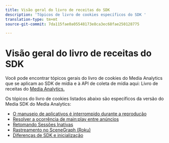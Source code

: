 ```yaml
---
title: Visão geral do livro de receitas do SDK
description: 'Tópicos de livro de cookies específicos do SDK '
translation-type: tm+mt
source-git-commit: 7da115fae0a05548173e8ca3ec68fae250128775

---
```



# Visão geral do livro de receitas do SDK

Você pode encontrar tópicos gerais do livro de cookies do Media Analytics que se aplicam ao SDK de mídia e à API de coleta de mídia aqui: Livro de receitas do [Media Analytics.](/help/media-analytics-cookbook/media-analytics-cookbook.md)

Os tópicos do livro de cookies listados abaixo são específicos da versão do Media SDK do Media Analytics:

* [O manuseio de aplicativos é interrompido durante a reprodução](/help/sdk-implement/cookbook/app-interrupts.md)
* [Resolver a ocorrência de main:play entre anúncios](/help/sdk-implement/cookbook/fix-ad-play-ad.md)
* [Retomando Sessões Inativas](/help/sdk-implement/cookbook/resuming-inactive.md)
* [Rastreamento no SceneGraph (Roku)](/help/sdk-implement/cookbook/sdk-track-scenegraph.md)
* [Diferenças de SDK e inicialização](/help/sdk-implement/cookbook/sdk-vs-launch-qoe.md)
